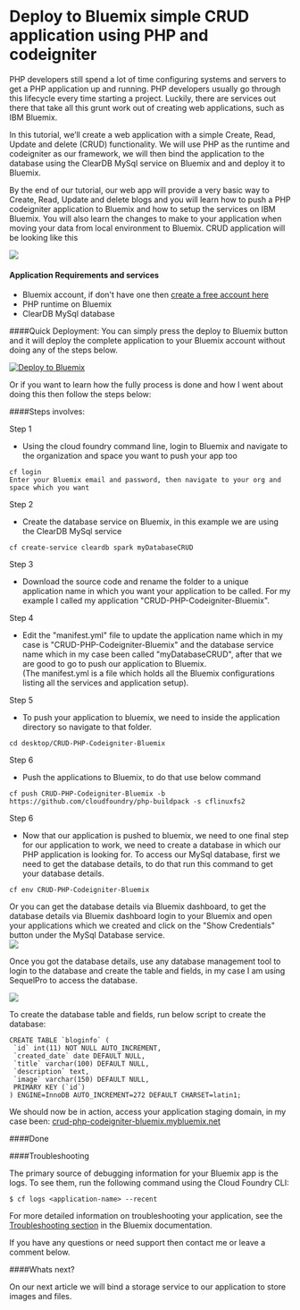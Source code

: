 # Deploy to Bluemix simple CRUD application using PHP and codeigniter


PHP developers still spend a lot of time configuring systems and servers to get a PHP application up and running. PHP developers usually go through this lifecycle every time starting a project. Luckily, there are services out there that take all this grunt work out of creating web applications, such as IBM Bluemix.   

In this tutorial, we’ll create a web application with a simple Create, Read, Update and delete (CRUD) functionality. We will use  PHP as the runtime and codeigniter as our framework, we will then bind the application to the database using the ClearDB MySql service on Bluemix and and deploy it to Bluemix.   

By the end of our tutorial, our web app will provide a very basic way to Create, Read, Update and delete blogs and you will learn how to push a PHP codeigniter application to Bluemix and how to setup the services on IBM Bluemix. You will also learn the changes to make to your application when moving your data from local environment to Bluemix. CRUD application will be looking like this

  ![](https://github.com/IBM-Bluemix/CRUD-PHP-Codeigniter-Bluemix/blob/master/assets/gitImages/ApplicationScreen.png)

#### Application Requirements and services
* Bluemix account, if don't have one then [create a free account here](https://console.ng.bluemix.net/registration/?cm_mc_uid=96004954366914328197330&cm_mc_sid_50200000=1452167836)
* PHP runtime on Bluemix
* ClearDB MySql database

  
####Quick Deployment:
You can simply press the deploy to Bluemix button and it will deploy the complete application to your Bluemix account without doing any of the steps below.

[![Deploy to Bluemix](https://bluemix.net/deploy/button.png)](https://bluemix.net/deploy?repository=https://hub.jazz.net/git/twanawebtech/CRUD-PHP-Codeigniter-Bluemix)

Or if you want to learn how the fully process is done and how I went about doing this then follow the steps below:


####Steps involves:

Step 1
* Using the cloud foundry command line, login to Bluemix and navigate to the organization and space you want to push your app too  
```
cf login  
Enter your Bluemix email and password, then navigate to your org and space which you want  
```

Step 2
* Create the database service on Bluemix, in this example we are using the ClearDB MySql service
```  
cf create-service cleardb spark myDatabaseCRUD  
```

Step 3
* Download the source code and rename the folder to a unique application name in which you want your application to be called. For my example I called my application "CRUD-PHP-Codeigniter-Bluemix".

Step 4
* Edit the "manifest.yml" file to update the application name which in my case is "CRUD-PHP-Codeigniter-Bluemix" and the database service name which in my case been called "myDatabaseCRUD", after that we are good to go to push our application to Bluemix.  
(The manifest.yml is a file which holds all the Bluemix configurations listing all the services and application setup).  

Step 5
* To push your application to bluemix, we need to inside the application directory so navigate to that folder.  
```
cd desktop/CRUD-PHP-Codeigniter-Bluemix  
```

Step 6
* Push the applications to Bluemix, to do that use below command  
```
cf push CRUD-PHP-Codeigniter-Bluemix -b https://github.com/cloudfoundry/php-buildpack -s cflinuxfs2  
``` 

Step 6
* Now that our application is pushed to bluemix, we need to one final step for our application to work, we need to create a database in which our PHP application is looking for. To access our MySql database, first we need to get the database details, to do that run this command to get your database details.  
```
cf env CRUD-PHP-Codeigniter-Bluemix
```

Or you can get the database details via Bluemix dashboard, to get the database details via Bluemix dashboard login to your Bluemix and open your applications which we created and click on the "Show Credentials" button under the MySql Database service.  
  ![](https://github.com/IBM-Bluemix/CRUD-PHP-Codeigniter-Bluemix/blob/master/assets/gitImages/ApplicationScreen2.png)


Once you got the database details, use any database management tool to login to the database and create the table and fields, in my case I am using SequelPro to access the database.  

  ![](https://github.com/IBM-Bluemix/CRUD-PHP-Codeigniter-Bluemix/blob/master/assets/gitImages/ApplicationScreen3.png)

To create the database table and fields, run below script to create the database:  
```
CREATE TABLE `bloginfo` (
 `id` int(11) NOT NULL AUTO_INCREMENT,
 `created_date` date DEFAULT NULL,
 `title` varchar(100) DEFAULT NULL,
 `description` text,
 `image` varchar(150) DEFAULT NULL,
 PRIMARY KEY (`id`)
) ENGINE=InnoDB AUTO_INCREMENT=272 DEFAULT CHARSET=latin1;
```   

We should now be in action, access your application staging domain, in my case been: 
[crud-php-codeigniter-bluemix.mybluemix.net](http://crud-php-codeigniter-bluemix.mybluemix.net)

####Done



####Troubleshooting

The primary source of debugging information for your Bluemix app is the logs. To see them, run the following command using the Cloud Foundry CLI:

  ```
  $ cf logs <application-name> --recent
  ```
For more detailed information on troubleshooting your application, see the [Troubleshooting section](https://www.ng.bluemix.net/docs/troubleshoot/tr.html) in the Bluemix documentation.


If you have any questions or need support then contact me or leave a comment below.   


####Whats next?   

On our next article we will bind a storage service to our application to store images and files.  

